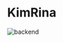 # KimRina
![backend](https://user-images.githubusercontent.com/93020734/224770541-810ae061-8d17-46c7-8076-7a927fdc3f17.png)
